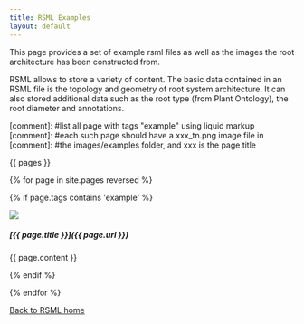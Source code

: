 ```yaml
---
title: RSML Examples
layout: default
---
```


This page provides a set of example rsml files as well as the images the root architecture has been constructed from.

RSML allows to store a variety of content. The basic data contained in an RSML file is the topology and geometry of root system architecture. It can also stored additional data such as the root type (from Plant Ontology), the root diameter and annotations.


[comment]: #list all page with tags "example" using liquid markup
[comment]: #each such page should have a xxx_tn.png image file in
[comment]: #the images/examples folder, and xxx is the page title


  {{ pages }}
  
  {% for page in site.pages reversed %}
  
  {% if page.tags contains 'example' %}
  
  <div class="example_block" markdown="1">
  
  <img src="/images/examples/{{ page.title }}_tn.png">
  
  <h5 markdown="1"> [{{ page.title }}]({{ page.url }}) </h5>
  
  {{ page.content }}
  
  </div>
  
  {% endif %}
  
  {% endfor %}

[Back to RSML home](index)